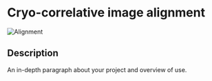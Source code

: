 # Cryo-correlative image alignment

![Alignment]([https://github.com/Phaips/xcorr/issues/1#issue-1565337172](https://user-images.githubusercontent.com/103127272/215933944-bfc7b57d-b022-453d-bc70-86b4ccca21c2.png))

## Description

An in-depth paragraph about your project and overview of use.
